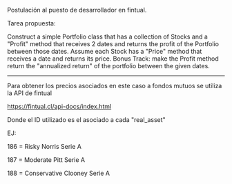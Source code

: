 Postulación al puesto de desarrollador en fintual.

Tarea propuesta:

Construct a simple Portfolio class that has a collection of Stocks and a "Profit" method that receives 2 dates and returns the profit of the Portfolio between those dates. Assume each Stock has a "Price" method that receives a date and returns its price.
Bonus Track: make the Profit method return the "annualized return" of the portfolio between the given dates.

---

Para obtener los precios asociados en este caso a fondos mutuos se utiliza la API de fintual

https://fintual.cl/api-docs/index.html

Donde el ID utilizado es el asociado a cada "real_asset"

EJ:

186 = Risky Norris Serie A

187 = Moderate Pitt Serie A

188 = Conservative Clooney Serie A
